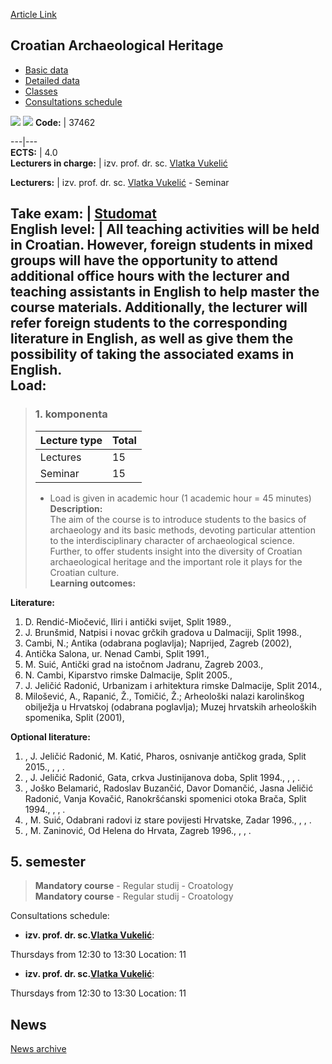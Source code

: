 [Article Link](https://www.fhs.hr/en/course/cah)

## Croatian Archaeological Heritage
  * [Basic data](https://www.fhs.hr/en/course/cah#v1id-523748_421296_1_0 "Basic data")
  * [Detailed data](https://www.fhs.hr/en/course/cah#v1id-523748_421296_1_1 "Detailed data")
  * [Classes](https://www.fhs.hr/en/course/cah#v1id-523748_421296_1_2 "Classes")
  * [Consultations schedule](https://www.fhs.hr/en/course/cah#v1id-523748_421296_1_3 "Consultations schedule")


[![](https://www.fhs.hr/img/flags/gif/hr.gif)](https://www.fhs.hr/predmet/han) [![](https://www.fhs.hr/img/flags/gif/gb.gif)](https://www.fhs.hr/en/course/cah)
**Code:** |  37462  
  
---|---  
**ECTS:** |  4.0   
**Lecturers in charge:** |  izv. prof. dr. sc. [Vlatka Vukelić](https://www.fhs.hr/staff/vlatka.vukelic)   
  
**Lecturers:** |  izv. prof. dr. sc. [Vlatka Vukelić](https://www.fhs.hr/djelatnik/vlatka.vukelic) - Seminar  
  
**Take exam:** |  [Studomat](http://www.isvu.hr/studomat)  
**English level:** |  All teaching activities will be held in Croatian. However, foreign students in mixed groups will have the opportunity to attend additional office hours with the lecturer and teaching assistants in English to help master the course materials. Additionally, the lecturer will refer foreign students to the corresponding literature in English, as well as give them the possibility of taking the associated exams in English.   
**Load:**  
---  
> ### 1. komponenta
> | Lecture type | Total  
> ---|---  
> Lectures | 15  
> Seminar | 15  
> * Load is given in academic hour (1 academic hour = 45 minutes)   
**Description:**  
> The aim of the course is to introduce students to the basics of archaeology and its basic methods, devoting particular attention to the interdisciplinary character of archaeological science. Further, to offer students insight into the diversity of Croatian archaeological heritage and the important role it plays for the Croatian culture.  
**Learning outcomes:**  

  
**Literature:**  
  1. D. Rendić-Miočević, Iliri i antički svijet, Split 1989., 
  2. J. Brunšmid, Natpisi i novac grčkih gradova u Dalmaciji, Split 1998., 
  3. Cambi, N.; Antika (odabrana poglavlja); Naprijed, Zagreb (2002), 
  4. Antička Salona, ur. Nenad Cambi, Split 1991., 
  5. M. Suić, Antički grad na istočnom Jadranu, Zagreb 2003., 
  6. N. Cambi, Kiparstvo rimske Dalmacije, Split 2005., 
  7. J. Jeličić Radonić, Urbanizam i arhitektura rimske Dalmacije, Split 2014., 
  8. Milošević, A., Rapanić, Ž., Tomičić, Ž.; Arheološki nalazi karolinškog obilježja u Hrvatskoj (odabrana poglavlja); Muzej hrvatskih arheoloških spomenika, Split (2001), 

  
**Optional literature:**  
  1. , J. Jeličić Radonić, M. Katić, Pharos, osnivanje antičkog grada, Split 2015., , , .
  2. , J. Jeličić Radonić, Gata, crkva Justinijanova doba, Split 1994., , , .
  3. , Joško Belamarić, Radoslav Buzančić, Davor Domančić, Jasna Jeličić Radonić, Vanja Kovačić, Ranokršćanski spomenici otoka Brača, Split 1994., , , .
  4. , M. Suić, Odabrani radovi iz stare povijesti Hrvatske, Zadar 1996., , , .
  5. , M. Zaninović, Od Helena do Hrvata, Zagreb 1996., , , .

  
**5. semester**  
---  
> **Mandatory course** - Regular studij - Croatology  
>  **Mandatory course** - Regular studij - Croatology  
>   
Consultations schedule: 
  * **izv. prof. dr. sc.[Vlatka Vukelić](https://www.fhs.hr/staff/vlatka.vukelic)**: 
  
Thursdays from 12:30 to 13:30
Location: 11 
  * **izv. prof. dr. sc.[Vlatka Vukelić](https://www.fhs.hr/djelatnik/vlatka.vukelic)**: 
  
Thursdays from 12:30 to 13:30
Location: 11 


## News
[News archive](https://www.fhs.hr/en/course/cah?@=20pvj#news_85504 "News archive")

